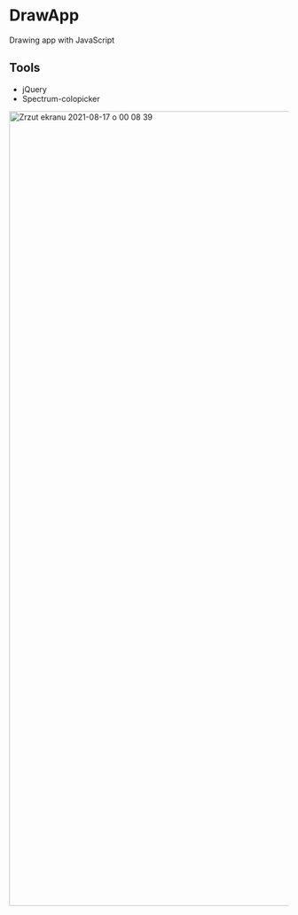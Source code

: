 # DrawApp
Drawing app with JavaScript

## Tools
* jQuery
* Spectrum-colopicker
<img width="1434" alt="Zrzut ekranu 2021-08-17 o 00 08 39" src="https://user-images.githubusercontent.com/56938330/129635501-5e34f235-123c-4b64-a6c8-9e2f68e27aa0.png">


